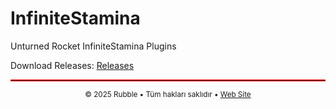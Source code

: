 # InfiniteStamina
Unturned Rocket InfiniteStamina Plugins

Download Releases: 
[Releases](https://github.com/rubblephp/InfiniteStamina/releases/tag/SRInfiniteStamina)

<hr style="border: 1px solid #ff0000;">

<p align="center" size="16">
  <sub>© 2025 Rubble • Tüm hakları saklıdır • <a href="https://rubble.com.tr">Web Site</a></sub>
</p>
